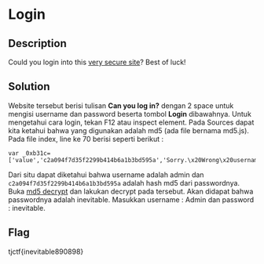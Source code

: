# Login

## Description
Could you login into this [very secure site](https://login.tjctf.org/)? Best of luck!

## Solution
Website tersebut berisi tulisan **Can you log in?** dengan 2 space untuk mengisi username dan password beserta tombol **Login** dibawahnya. 
Untuk mengetahui cara login, tekan F12 atau inspect element. Pada Sources dapat kita ketahui bahwa yang digunakan adalah md5 (ada file bernama md5.js). Pada file index, line ke 70 berisi seperti berikut :

    var _0xb31c=['value','c2a094f7d35f2299b414b6a1b3bd595a','Sorry.\x20Wrong\x20username\x20or\x20password.','admin','tjctf{','getElementsByName','toString'];
    
  
Dari situ dapat diketahui bahwa username adalah admin dan `c2a094f7d35f2299b414b6a1b3bd595a` adalah hash md5 dari passwordnya. Buka [md5 decrypt](https://www.md5online.org/md5-decrypt.html) dan lakukan decrypt pada tersebut. Akan didapat bahwa passwordnya adalah inevitable. 
Masukkan username : Admin dan password : inevitable.

## Flag
tjctf{inevitable890898}
